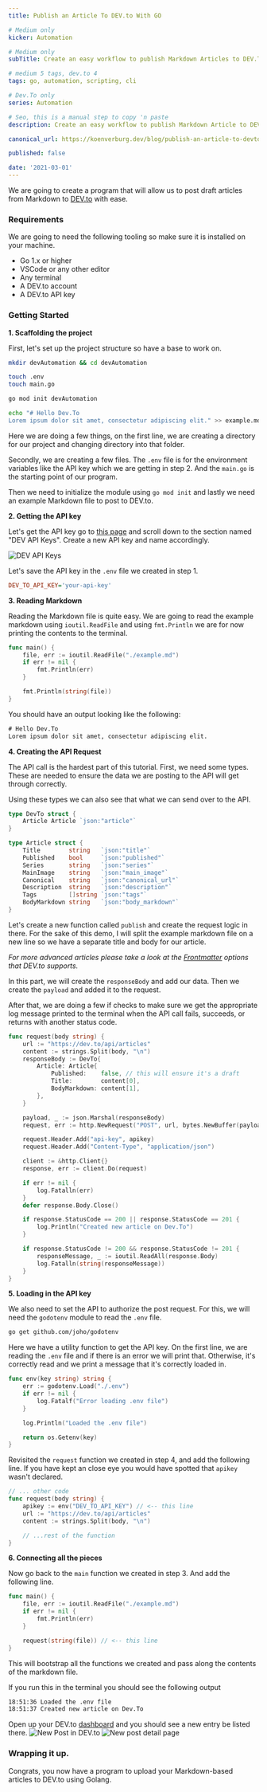 ```yaml
---
title: Publish an Article To DEV.to With GO

# Medium only
kicker: Automation

# Medium only
subTitle: Create an easy workflow to publish Markdown Articles to DEV.To via a GO script

# medium 5 tags, dev.to 4
tags: go, automation, scripting, cli

# Dev.To only
series: Automation

# Seo, this is a manual step to copy 'n paste
description: Create an easy workflow to publish Markdown Article to DEV.To via a GO script

canonical_url: https://koenverburg.dev/blog/publish-an-article-to-devto-with-go

published: false

date: '2021-03-01'
---
```


We are going to create a program that will allow us to post draft articles from Markdown to [DEV.to](https://dev.to) with ease.


### Requirements
We are going to need the following tooling so make sure it is installed on your machine.

- Go 1.x or higher
- VSCode or any other editor
- Any terminal
- A DEV.to account
- A DEV.to API key

### Getting Started

**1. Scaffolding the project**

First, let's set up the project structure so have a base to work on.

```bash
mkdir devAutomation && cd devAutomation

touch .env
touch main.go

go mod init devAutomation

echo "# Hello Dev.To
Lorem ipsum dolor sit amet, consectetur adipiscing elit." >> example.md
```

Here we are doing a few things, on the first line, we are creating a directory for our project and changing directory into that folder.

Secondly, we are creating a few files. The `.env` file is for the environment variables like the API key which we are getting in step 2. And the  `main.go`  is the starting point of our program.

Then we need to initialize the module using `go mod init` and lastly we need an example Markdown file to post to DEV.to.

**2. Getting the API key**

Let's get the API key go to [this page](https://dev.to/settings/account) and scroll down to the section named "DEV API Keys". Create a new API key and name accordingly.

<img alt="DEV API Keys" src="/images/blog/publish-an-article-to-devto-with-go/DEV API Keys.png" />

Let's save the API key in the `.env` file we created in step 1.

```ini
DEV_TO_API_KEY='your-api-key'
```


**3.  Reading Markdown**

Reading the Markdown file is quite easy. We are going to read the example markdown using `ioutil.ReadFile` and using `fmt.Println` we are for now printing the contents to the terminal.

```go
func main() {
	file, err := ioutil.ReadFile("./example.md")
	if err != nil {
		fmt.Println(err)
	}

	fmt.Println(string(file))
}
```

You should have an output looking like the following:

```txt
# Hello Dev.To
Lorem ipsum dolor sit amet, consectetur adipiscing elit.
```


**4.  Creating the API Request**

The API call is the hardest part of this tutorial. First, we need some types. These are needed to ensure the data we are posting to the API will get through correctly.

Using these types we can also see that what we can send over to the API.
```go
type DevTo struct {
	Article Article `json:"article"`
}

type Article struct {
	Title        string   `json:"title"`
	Published    bool     `json:"published"`
	Series       string   `json:"series"`
	MainImage    string   `json:"main_image"`
	Canonical    string   `json:"canonical_url"`
	Description  string   `json:"description"`
	Tags         []string `json:"tags"`
	BodyMarkdown string   `json:"body_markdown"`
}
```


Let's create a new function called `publish` and create the request logic in there.
For the sake of this demo, I will split the example markdown file on a new line so we have a separate title and body for our article.

*For more advanced articles please take a look at the [Frontmatter](https://docs.dev.to/api/#operation/createArticle) options that DEV.to supports.*

In this part, we will create the `responseBody`  and add our data.
Then we create the `payload` and added it to the request.

After that, we are doing a few if checks to make sure we get the appropriate log message printed to the terminal when the API call fails, succeeds, or returns with another status code.

```go
func request(body string) {
	url := "https://dev.to/api/articles"
	content := strings.Split(body, "\n")
	responseBody := DevTo{
		Article: Article{
			Published:    false, // this will ensure it's a draft
			Title:        content[0],
			BodyMarkdown: content[1],
		},
	}

	payload, _ := json.Marshal(responseBody)
	request, err := http.NewRequest("POST", url, bytes.NewBuffer(payload))

	request.Header.Add("api-key", apikey)
	request.Header.Add("Content-Type", "application/json")

	client := &http.Client{}
	response, err := client.Do(request)

	if err != nil {
		log.Fatalln(err)
	}
	defer response.Body.Close()

	if response.StatusCode == 200 || response.StatusCode == 201 {
		log.Println("Created new article on Dev.To")
	}

	if response.StatusCode != 200 && response.StatusCode != 201 {
		responseMessage, _ := ioutil.ReadAll(response.Body)
		log.Fatalln(string(responseMessage))
	}
}

```

**5. Loading in the API key**

We also need to set the API to authorize the post request. For this, we will need the `godotenv` module to read the `.env` file.

```bash
go get github.com/joho/godotenv
```

Here we have a utility function to get the API key. On the first line, we are reading the `.env` file and if there is an error we will print that. Otherwise, it's correctly read and we print a message that it's correctly loaded in.

```go
func env(key string) string {
	err := godotenv.Load("./.env")
	if err != nil {
		log.Fatalf("Error loading .env file")
	}

	log.Println("Loaded the .env file")

	return os.Getenv(key)
}
```

Revisited the `request` function we created in step 4, and add the following line.
If you have kept an close eye you would have spotted that `apikey` wasn't declared.
```go
// ... other code
func request(body string) {
	apikey := env("DEV_TO_API_KEY") // <-- this line
	url := "https://dev.to/api/articles"
	content := strings.Split(body, "\n")

	// ...rest of the function
}
```

**6. Connecting all the pieces**

Now go back to the `main` function we created in step 3. And add the following line.
```go
func main() {
	file, err := ioutil.ReadFile("./example.md")
	if err != nil {
		fmt.Println(err)
	}

	request(string(file)) // <-- this line
}
```

This will bootstrap all the functions we created and pass along the contents of the markdown file.

If you run this in the terminal you should see the following output
```txt
18:51:36 Loaded the .env file
18:51:37 Created new article on Dev.To
```

Open up your DEV.to [dashboard](https://dev.to/dashboard) and you should see a new entry be listed there.
<img alt="New Post in DEV.to" src="/images/blog/publish-an-article-to-devto-with-go/New Post in Dev.to.png" />
<img alt="New post detail page" src="/images/blog/publish-an-article-to-devto-with-go/New post detail page.png" />

### Wrapping it up.
Congrats, you now have a program to upload your Markdown-based articles to DEV.to using Golang.
